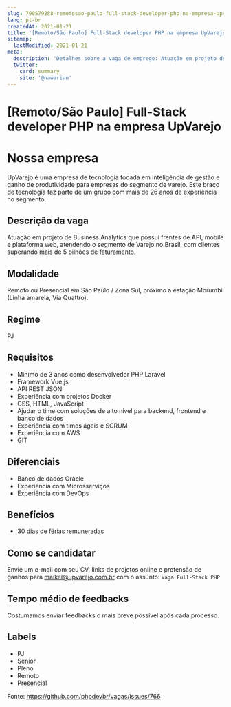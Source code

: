```yaml
---
slug: 790579288-remotosao-paulo-full-stack-developer-php-na-empresa-upvarejo
lang: pt-br
createdAt: 2021-01-21
title: '[Remoto/São Paulo] Full-Stack developer PHP na empresa UpVarejo - Vaga de Emprego'
sitemap:
  lastModified: 2021-01-21
meta:
  description: 'Detalhes sobre a vaga de emprego: Atuação em projeto de Business Analytics que possui frentes de API, mobile e plataforma web, atendendo o segmento de Varejo no Brasil, com clientes superando mais de 5 bilhões de faturamento.'
  twitter:
    card: summary
    site: '@nawarian'
---
```


# [Remoto/São Paulo] Full-Stack developer PHP na empresa UpVarejo

# Nossa empresa
UpVarejo é uma empresa de tecnologia focada em inteligência de gestão e ganho de produtividade para empresas do segmento de varejo. Este braço de tecnologia faz parte de um grupo com mais de 26 anos de experiência no segmento.

## Descrição da vaga
Atuação em projeto de Business Analytics que possui frentes de API, mobile e plataforma web, atendendo o segmento de Varejo no Brasil, com clientes superando mais de 5 bilhões de faturamento.

## Modalidade
Remoto ou Presencial em São Paulo / Zona Sul, próximo a estação Morumbi (Linha amarela, Via Quattro). 

## Regime
PJ

## Requisitos
- Mínimo de 3 anos como desenvolvedor PHP Laravel
- Framework Vue.js 
- API REST JSON
- Experiência com projetos Docker
- CSS, HTML, JavaScript
- Ajudar o time com soluções de alto nível para backend, frontend e banco de dados
- Experiência com times ágeis e SCRUM
- Experiência com AWS
- GIT

## Diferenciais
- Banco de dados Oracle
- Experiência com Microsserviços
- Experiência com DevOps

## Benefícios
- 30 dias de férias remuneradas

## Como se candidatar
Envie um e-mail com seu CV, links de projetos online e pretensão de ganhos para maikel@upvarejo.com.br com o assunto: `Vaga Full-Stack PHP`

## Tempo médio de feedbacks
Costumamos enviar feedbacks o mais breve possível após cada processo.

## Labels
- PJ
- Senior
- Pleno
- Remoto
- Presencial

Fonte: https://github.com/phpdevbr/vagas/issues/766